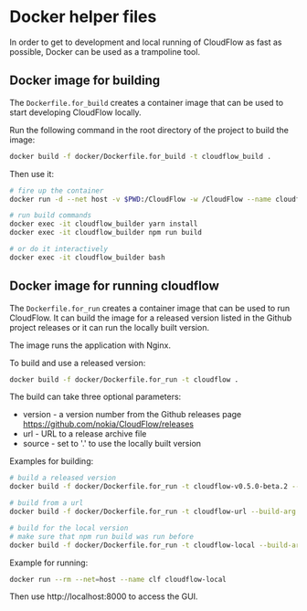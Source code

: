 # Docker helper files

In order to get to development and local running of CloudFlow as fast as possible,
Docker can be used as a trampoline tool.

## Docker image for building

The `Dockerfile.for_build` creates a container image that can be used to start
developing CloudFlow locally.

Run the following command in the root directory of the project to build the image:

```bash
docker build -f docker/Dockerfile.for_build -t cloudflow_build .
```

Then use it:

```bash
# fire up the container
docker run -d --net host -v $PWD:/CloudFlow -w /CloudFlow --name cloudflow_builder -u $(id -u):$(id -g) -t cloudflow_build bash

# run build commands
docker exec -it cloudflow_builder yarn install
docker exec -it cloudflow_builder npm run build

# or do it interactively
docker exec -it cloudflow_builder bash
```

## Docker image for running cloudflow

The `Dockerfile.for_run` creates a container image that can be used to run CloudFlow.
It can build the image for a released version listed in the Github project releases 
or it can run the locally built version.

The image runs the application with Nginx.

To build and use a released version:

```bash
docker build -f docker/Dockerfile.for_run -t cloudflow .
```

The build can take three optional parameters:
* version - a version number from the Github releases page https://github.com/nokia/CloudFlow/releases
* url - URL to a release archive file
* source - set to '.' to use the locally built version

Examples for building:

```bash
# build a released version
docker build -f docker/Dockerfile.for_run -t cloudflow-v0.5.0-beta.2 --build-arg version=v0.5.0-beta.2

# build from a url
docker build -f docker/Dockerfile.for_run -t cloudflow-url --build-arg url=https://github.com/nokia/CloudFlow/releases/download/v0.5.0-beta.2/CloudFlow.tar.gz

# build for the local version
# make sure that npm run build was run before
docker build -f docker/Dockerfile.for_run -t cloudflow-local --build-arg source=.
```

Example for running:

```bash
docker run --rm --net=host --name clf cloudflow-local
```

Then use http://localhost:8000 to access the GUI.
